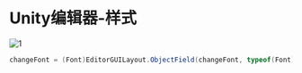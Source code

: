 # Unity编辑器-样式

![1](\../Image/Unity编辑器-样式/1.png)

```C#
changeFont = (Font)EditorGUILayout.ObjectField(changeFont, typeof(Font), true, GUILayout.MinWidth(100f));
```
